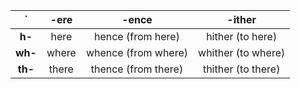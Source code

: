 `|-ere|-ence|-ither
:-:|:-:|:-:|:-:
**h-**|here|hence (from here)|hither (to here)
**wh-**|where|whence (from where)|whither (to where)
**th-**|there|thence (from there)|thither (to there)